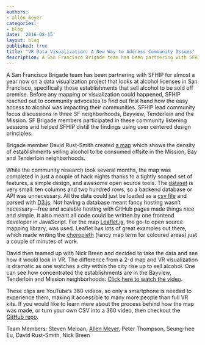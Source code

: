 ```yaml
---
authors:
- allen_meyer
categories:
- blog
date: '2016-08-15'
layout: blog
published: true
title: "VR Data Visualization: A New Way to Address Community Issues"
description: A San Francisco Brigade team has been partnering with SFHIP for almost a year now on a data visualization project that looks at alcohol licenses in San Francisco, specifically those establishments that sell alcohol to be sold off premise. Before any mapping or visualization could happened, SFHIP reached out to community advocates to find out first hand how the easy access to alcohol was impacting their communities. SFHIP lead community focus discussions in three SF neighborhoods, Bayview, Tenderloin and the Mission. SF Brigade members participated in these community listening sessions and helped SFHIP distill the findings using user centered design principles.
---
```


A San Francisco Brigade team has been partnering with SFHIP for almost a year now on a data visualization project that looks at alcohol licenses in San Francisco, specifically those establishments that sell alcohol to be sold off premise. Before any mapping or visualization could happened, SFHIP reached out to community advocates to find out first hand how the easy access to alcohol was impacting their communities. SFHIP lead community focus discussions in three SF neighborhoods, Bayview, Tenderloin and the Mission. SF Brigade members participated in these community listening sessions and helped SFHIP distill the findings using user centered design principles.

Brigade member David Rust-Smith created [a map](http://davidrs.github.io/sfhip-map/) which shows the density of establishments selling alcohol to be consumed offsite in the Mission, Bay and Tenderloin neighborhoods.

While the community research took several months, the map was completed in just a couple of hack nights thanks to a tightly scoped set of features, a simple design, and awesome open source tools. The [dataset](https://github.com/davidrs/sfhip-map/blob/master/data/abc_map_2016.csv) is very small: ten columns and two hundred rows, so a backend database or API was unnecessary. All the data could just be loaded as a [csv file](https://github.com/davidrs/sfhip-map/blob/master/data/abc_map_2016.csv) and parsed with [D3.js](https://github.com/d3/d3/wiki/CSV). Not having a database meant fancy hosting wasn’t necessary—free and scalable hosting with GitHub pages made things nice and simple. It also meant all code could be written by one frontend developer in JavaScript. For the map [Leaflet.js](http://leafletjs.com/), the go-to open source mapping library, was used. Leaflet has lots of great examples out there, which made writing the [choropleth](http://leafletjs.com/examples/choropleth.html) (fancy map term for coloured areas) just a couple of minutes of work.

David then teamed up with Nick Breen and decided to take the data and see how it would look in VR. The difference from a 2-d map and VR visualization is dramatic as one watches a city within the city rise up to sell alcohol. One can see how concentrated the establishments are in the Bayview, Tenderloin and Mission neighborhoods: [Click here to watch the video](https://www.youtube.com/embed/videoseries?list=PLXYeZ3VwLuLsYzMd9unp7_Ig_GJsjh3J8).


These clips are YouTube’s 360 videos, so only a smartphone is needed to experience them, making it accessible to many more people than full VR kits. If you would like to learn more about the process behind how the map was made, or turn your own CSV into a 360 video, then checkout the [GitHub repo](https://github.com/davidrs/vr-dataviz).

Team Members: Steven Meloan, [Allen Meyer](http://allenmeyerdesign.com/), Peter Thompson, Seung-hee Eu, David Rust-Smith, Nick Breen
